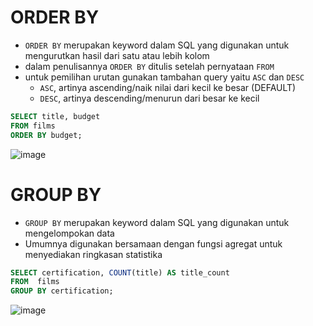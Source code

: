 # ORDER BY 
- `ORDER BY` merupakan keyword dalam SQL yang digunakan untuk mengurutkan hasil dari satu atau lebih kolom
- dalam penulisannya `ORDER BY` ditulis setelah pernyataan `FROM`
- untuk pemilihan urutan gunakan tambahan query yaitu `ASC` dan `DESC`
  - `ASC`, artinya ascending/naik nilai dari kecil ke besar (DEFAULT)
  - `DESC`, artinya descending/menurun dari besar ke kecil

 ```SQL
SELECT title, budget
FROM films
ORDER BY budget;
```
![image](https://github.com/akmalhsn/SQL/assets/149208628/6e638790-b87c-4d36-ad09-64773187aa7e)

# GROUP BY

- `GROUP BY` merupakan keyword dalam SQL yang digunakan untuk mengelompokan data
- Umumnya digunakan bersamaan dengan fungsi agregat untuk menyediakan ringkasan statistika

```SQL
SELECT certification, COUNT(title) AS title_count
FROM  films
GROUP BY certification;
```

![image](https://github.com/akmalhsn/SQL/assets/149208628/48fe88f9-8419-4006-bd4e-d4f00aa04241)

